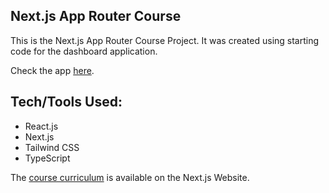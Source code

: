 ## Next.js App Router Course 

This is the Next.js App Router Course Project. It was created using  starting code for the dashboard application.

Check the app [here](https://nextjs-dashboard-git-master-mariphys-projects.vercel.app/).

## Tech/Tools Used:
- React.js
- Next.js
- Tailwind CSS
- TypeScript

The [course curriculum](https://nextjs.org/learn) is available on the Next.js Website.